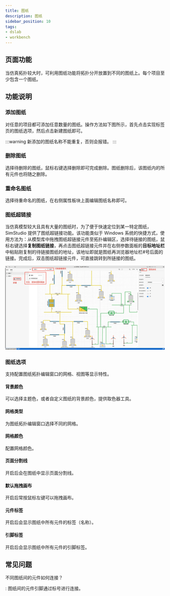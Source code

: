```yaml
---
title: 图纸
description: 图纸
sidebar_position: 10
tags:
- dslab
- workbench
---
```


## 页面功能

当仿真拓扑较大时，可利用图纸功能将拓扑分开放置到不同的图纸上。每个项目至少包含一个图纸。

## 功能说明

### 添加图纸

对任意的项目都可添加任意数量的图纸。操作方法如下图所示，首先点击实现标签页的图纸选项，然后点击新建图纸即可。

:::warning
新添加的图纸名称不能重复，否则会报错。
:::

### 删除图纸

选择待删除的图纸，鼠标右键选择删除即可完成删除。图纸删除后，该图纸内的所有元件也将随之删除。

### 重命名图纸

选择待重命名的图纸，在右侧属性板块上面编辑图纸名称即可。

### 图纸超链接

当仿真模型较大且具有大量的图纸时，为了便于快速定位到某一特定图纸，SimStudio 提供了图纸超链接功能。该功能类似于 Windows 系统的快捷方式，使用方法为：从模型库中拖拽图纸超链接元件至拓扑编辑区，选择待链接的图纸，鼠标右键选择**复制图纸链接**，再点击图纸超链接元件并在右侧参数面板的**目标地址栏**中粘贴刚复制的待链接图纸的地址，该地址即就是图纸再浏览器地址栏#号后面的链接。完成后，双击图纸超链接元件，可直接跳转到所链接的图纸。

![图纸](./canvas.png)


<!-- ### 全局变量

图纸还提供了全局变量功能，可在仿真项目范围内被各元件的参数栏使用，便于用户管理具有相同全局变量值的元件参数。全局变量以字典的形式存储，可在不选中任何其它元件或模块时，在右侧参数标签下进行编辑。点击**新建全局变量**来添加全局变量.

![全局变量](./variable.png)

每个全局变量包含**变量名**、**值/表达式**两个设置选项。其中：

    1. 变量名应以字母或 `_` 符号开头，每个全局变量以及当前模块参数的变量名都应是唯一的。
    2. **值/表达式**输入框用于输入全局变量的值，包括值模式和表达式模式两种输入模式
    3. 在元件或自定义模型中调用全局变量时应为表达式形式，且在全局变量前冠以 `$` 标识符为前缀，例如全局变量名为 R 时，在元件处调用该全局变量时应切换为表达式输入模式填写`$R`，如下图所示。
   
![全局变量调用](./calling.png) -->



### 图纸选项

支持配置图纸拓扑编辑窗口的网格、视图等显示特性。

#### 背景颜色

可以选择主题色，或者自定义图纸的背景颜色，提供取色器工具。

#### 网格类型

为图纸拓扑编辑窗口选择不同的网格。

#### 网格颜色

配置网格颜色。

#### 页面分割线

开启后会在图纸中显示页面分割线。

#### 默认拖拽画布

开启后常按鼠标左键可以拖拽画布。

#### 元件标签

开启后会显示图纸中所有元件的标签（名称）。

#### 引脚标签

开启后会显示图纸中所有元件的引脚标签。

## 常见问题

不同图纸间的元件如何连接？

:   图纸间的元件引脚通过标号进行连接。

<!-- 为什么全局变量设置无效？

:   不同的图纸间可通过引脚标号进行连接。在使用全局变量过程中，需要注意以下几点：
    1. 全局参数仅用于配置元件参数，因此必须在仿真开始前赋值，参数在仿真过程中不可改变。
    2. 全局变量之间可以互相引用。
    
    ![全局参数相互引用](./8.png) -->


